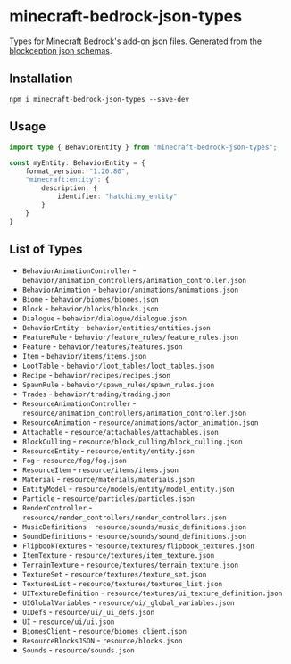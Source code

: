 # minecraft-bedrock-json-types
Types for Minecraft Bedrock's add-on json files. Generated from the [blockception json schemas](https://github.com/Blockception/Minecraft-bedrock-json-schemas/tree/main).

## Installation
```
npm i minecraft-bedrock-json-types --save-dev
```

## Usage
```ts
import type { BehaviorEntity } from "minecraft-bedrock-json-types";

const myEntity: BehaviorEntity = {
    format_version: "1.20.80",
    "minecraft:entity": {
        description: {
            identifier: "hatchi:my_entity"
        }
    }
}
```

## List of Types
- `BehaviorAnimationController` - `behavior/animation_controllers/animation_controller.json`
- `BehaviorAnimation` - `behavior/animations/animations.json`
- `Biome` - `behavior/biomes/biomes.json`
- `Block` - `behavior/blocks/blocks.json`
- `Dialogue` - `behavior/dialogue/dialogue.json`
- `BehaviorEntity` - `behavior/entities/entities.json`
- `FeatureRule` - `behavior/feature_rules/feature_rules.json`
- `Feature` - `behavior/features/features.json`
- `Item` - `behavior/items/items.json`
- `LootTable` - `behavior/loot_tables/loot_tables.json`
- `Recipe` - `behavior/recipes/recipes.json`
- `SpawnRule` - `behavior/spawn_rules/spawn_rules.json`
- `Trades` - `behavior/trading/trading.json`
- `ResourceAnimationController` - `resource/animation_controllers/animation_controller.json`
- `ResourceAnimation` - `resource/animations/actor_animation.json`
- `Attachable` - `resource/attachables/attachables.json`
- `BlockCulling` - `resource/block_culling/block_culling.json`
- `ResourceEntity` - `resource/entity/entity.json`
- `Fog` - `resource/fog/fog.json`
- `ResourceItem` - `resource/items/items.json`
- `Material` - `resource/materials/materials.json`
- `EntityModel` - `resource/models/entity/model_entity.json`
- `Particle` - `resource/particles/particles.json`
- `RenderController` - `resource/render_controllers/render_controllers.json`
- `MusicDefinitions` - `resource/sounds/music_definitions.json`
- `SoundDefinitions` - `resource/sounds/sound_definitions.json`
- `FlipbookTextures` - `resource/textures/flipbook_textures.json`
- `ItemTexture` - `resource/textures/item_texture.json`
- `TerrainTexture` - `resource/textures/terrain_texture.json`
- `TextureSet` - `resource/textures/texture_set.json`
- `TexturesList` - `resource/textures/textures_list.json`
- `UITextureDefinition` - `resource/textures/ui_texture_definition.json`
- `UIGlobalVariables` - `resource/ui/_global_variables.json`
- `UIDefs` - `resource/ui/_ui_defs.json`
- `UI` - `resource/ui/ui.json`
- `BiomesClient` - `resource/biomes_client.json`
- `ResourceBlocksJSON` - `resource/blocks.json`
- `Sounds` - `resource/sounds.json`